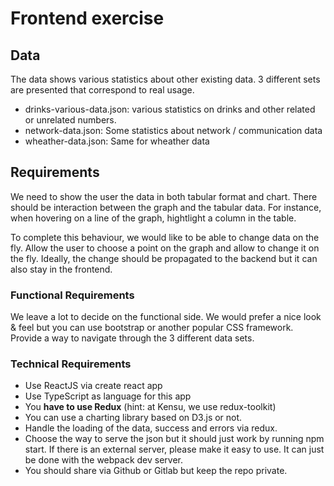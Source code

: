 # Frontend exercise

## Data

The data shows various statistics about other existing data. 3 different sets are presented that correspond to real usage.

- drinks-various-data.json: various statistics on drinks and other related or unrelated numbers.
- network-data.json: Some statistics about network / communication data
- wheather-data.json: Same for wheather data

## Requirements

We need to show the user the data in both tabular format and chart.
There should be interaction between the graph and the tabular data.
For instance, when hovering on a line of the graph, hightlight a column in the table.

To complete this behaviour, we would like to be able to change data on the fly. Allow the user to choose
a point on the graph and allow to change it on the fly. Ideally, the change should be propagated to the backend
but it can also stay in the frontend.

### Functional Requirements

We leave a lot to decide on the functional side. We would prefer a nice look & feel but you can use bootstrap or another popular CSS framework. Provide a way to navigate through the 3 different data sets.

### Technical Requirements

- Use ReactJS via create react app
- Use TypeScript as language for this app
- You **have to use Redux** (hint: at Kensu, we use redux-toolkit)
- You can use a charting library based on D3.js or not.
- Handle the loading of the data, success and errors via redux.
- Choose the way to serve the json but it should just work by running npm start. If there is an external server, please make it easy to use. It can just be done with the webpack dev server.
- You should share via Github or Gitlab but keep the repo private.
